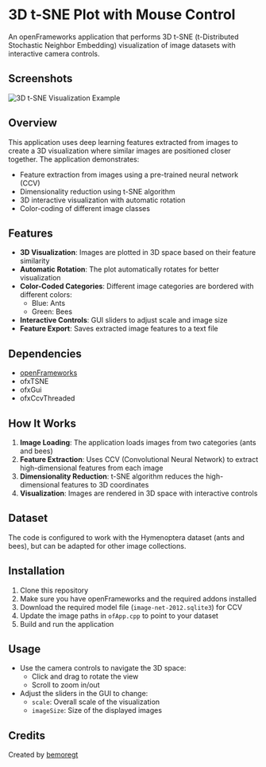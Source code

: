 # 3D t-SNE Plot with Mouse Control

An openFrameworks application that performs 3D t-SNE (t-Distributed Stochastic Neighbor Embedding) visualization of image datasets with interactive camera controls.

## Screenshots

![3D t-SNE Visualization Example](https://user-images.githubusercontent.com/19407972/58605055-4a2be280-82d5-11e9-9cea-85da3cf3b6f3.png)

## Overview

This application uses deep learning features extracted from images to create a 3D visualization where similar images are positioned closer together. The application demonstrates:

- Feature extraction from images using a pre-trained neural network (CCV)
- Dimensionality reduction using t-SNE algorithm
- 3D interactive visualization with automatic rotation
- Color-coding of different image classes

## Features

- **3D Visualization**: Images are plotted in 3D space based on their feature similarity
- **Automatic Rotation**: The plot automatically rotates for better visualization
- **Color-Coded Categories**: Different image categories are bordered with different colors:
  - Blue: Ants
  - Green: Bees
- **Interactive Controls**: GUI sliders to adjust scale and image size
- **Feature Export**: Saves extracted image features to a text file

## Dependencies

- [openFrameworks](https://openframeworks.cc/)
- ofxTSNE
- ofxGui
- ofxCcvThreaded

## How It Works

1. **Image Loading**: The application loads images from two categories (ants and bees)
2. **Feature Extraction**: Uses CCV (Convolutional Neural Network) to extract high-dimensional features from each image
3. **Dimensionality Reduction**: t-SNE algorithm reduces the high-dimensional features to 3D coordinates
4. **Visualization**: Images are rendered in 3D space with interactive controls

## Dataset

The code is configured to work with the Hymenoptera dataset (ants and bees), but can be adapted for other image collections.

## Installation

1. Clone this repository
2. Make sure you have openFrameworks and the required addons installed
3. Download the required model file (`image-net-2012.sqlite3`) for CCV
4. Update the image paths in `ofApp.cpp` to point to your dataset
5. Build and run the application

## Usage

- Use the camera controls to navigate the 3D space:
  - Click and drag to rotate the view
  - Scroll to zoom in/out
- Adjust the sliders in the GUI to change:
  - `scale`: Overall scale of the visualization
  - `imageSize`: Size of the displayed images

## Credits

Created by [bemoregt](https://github.com/bemoregt)
